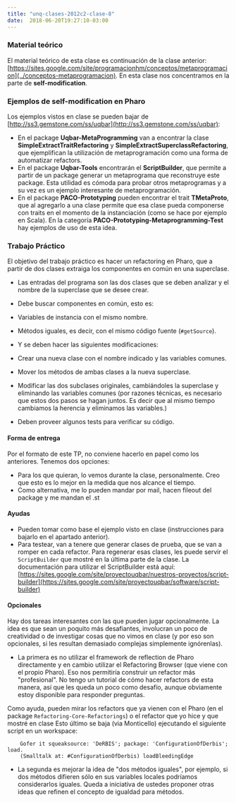 ```yaml
---
title: "unq-clases-2012c2-clase-8"
date:  2018-06-20T19:27:10-03:00
---
```



### Material teórico

El material teórico de esta clase es continuación de la clase anterior: [https://sites.google.com/site/programacionhm/conceptos/metaprogramacion](../conceptos-metaprogramacion). En esta clase nos concentramos en la parte de **self-modification**.
### Ejemplos de self-modification en Pharo
Los ejemplos vistos en clase se pueden bajar de [http://ss3.gemstone.com/ss/uqbar](http://ss3.gemstone.com/ss/uqbar):

* En el package **Uqbar-MetaProgramming** van a encontrar la clase **SimpleExtractTraitRefactoring** y **SimpleExtractSuperclassRefactoring**, que ejemplifican la utilización de metaprogramación como una forma de automatizar refactors.
* En el package **Uqbar-Tools** encontrarán el **ScriptBuilder**, que permite a partir de un package generar un metaprograma que reconstruye este package. Esta utilidad es cómoda para probar otros metaprogramas y a su vez es un ejemplo interesante de metaprogramación.
* En el package **PACO-Prototyping** pueden encontrar el trait **TMetaProto**, que al agregarlo a una clase permite que esa clase pueda componerse con traits en el momento de la instanciación (como se hace por ejemplo en Scala). En la categoría **PACO-Prototyping-Metaprogramming-Test** hay ejemplos de uso de esta idea.

### Trabajo Práctico


El objetivo del trabajo práctico es hacer un refactoring en Pharo, que a partir de dos clases extraiga los componentes en común en una superclase. 

* Las entradas del programa son las dos clases que se deben analizar y el nombre de la superclase que se desee crear.
* Debe buscar componentes en común, esto es:

 * Variables de instancia con el mismo nombre.
 * Métodos iguales, es decir, con el mismo código fuente (`#getSource`).
* Y se deben hacer las siguientes modificaciones:

 * Crear una nueva clase con el nombre indicado y las variables comunes.
 * Mover los métodos de ambas clases a la nueva superclase.
 * Modificar las dos subclases originales, cambiándoles la superclase y eliminando las variables comunes (por razones técnicas, es necesario que estos dos pasos se hagan juntos. Es decir que al mismo tiempo cambiamos la herencia y eliminamos las variables.)
* Deben proveer algunos tests para verificar su código.

#### Forma de entrega
Por el formato de este TP, no conviene hacerlo en papel como los anteriores. Tenemos dos opciones:

* Para los que quieran, lo vemos durante la clase, personalmente. Creo que esto es lo mejor en la medida que nos alcance el tiempo.
* Como alternativa, me lo pueden mandar por mail, hacen fileout del package y me mandan el .st

#### Ayudas


* Pueden tomar como base el ejemplo visto en clase (instrucciones para bajarlo en el apartado anterior).
* Para testear, van a tenere que generar clases de prueba, que se van a romper en cada refactor. Para regenerar esas clases, les puede servir el `ScriptBuilder` que mostré en la última parte de la clase.
La documentación para utilizar el ScriptBuilder está aquí: [https://sites.google.com/site/proyectouqbar/nuestros-proyectos/script-builder](https://sites.google.com/site/proyectouqbar/software/script-builder)

#### Opcionales

Hay dos tareas interesantes con las que pueden jugar opcionalmente. La idea es que sean un poquito más desafiantes, involucran un poco de creatividad o de investigar cosas que no vimos en clase (y por eso son opcionales, si les resultan demasiado complejas simplemente ignórenlas).

* La primera es no utilizar el framework de reflection de Pharo directamente y en cambio utilizar el Refactoring Browser (que viene con el propio Pharo). Eso nos permitiría construir un refactor más "profesional". No tengo un tutorial de cómo hacer refactors de esta manera, así que les queda un poco como desafío, aunque obviamente estoy disponible para responder preguntas.

Como ayuda, pueden mirar los refactors que ya vienen con el Pharo (en el package `Refactoring-Core-Refactorings`) o el refactor que yo hice y que mostré en clase
Esto último se baja (via Monticello) ejecutando el siguiente script en un workspace:


        Gofer it squeaksource: 'DeRBIS'; package: 'ConfigurationOfDerbis'; load.
        (Smalltalk at: #ConfigurationOfDerbis) loadBleedingEdge

* La segunda es mejorar la idea de "dos métodos iguales", por ejemplo, si dos métodos difieren sólo en sus variables locales podríamos considerarlos iguales. Queda a iniciativa de ustedes proponer otras ideas que refinen el concepto de igualdad para métodos.